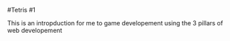 #Tetris #1


This is an intropduction for me to game developement using the 3 pillars of web developement
